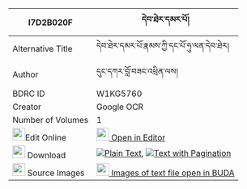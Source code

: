 |I7D2B020F|དེབ་ཐེར་དམར་པོ། 
| --- | --- 
|Alternative Title |དེབ་ཐེར་དམར་པོ་རྣམས་ཀྱི་དང་པོ་ཧུ་ལན་དེབ་ཐེར།
|Author| དུང་དཀར་བློ་བཟང་འཕྲིན་ལས།
|BDRC ID | W1KG5760
|Creator | Google OCR
|Number of Volumes| 1
|<img width="25" src="https://img.icons8.com/color/25/000000/edit-property.png">Edit Online| [<img width="25" src="https://avatars.githubusercontent.com/u/45091458?s=200&v=4"> Open in Editor](http://editor.openpecha.org/I7D2B020F)
|<img width="25" src="https://img.icons8.com/fluent/48/000000/download-2.png"/>  Download | [![](https://img.icons8.com/color/20/000000/txt.png)Plain Text](https://github.com/Openpecha/I7D2B020F/releases/download/v1/debter_marpo_plain_I7D2B020F.zip), [![](https://img.icons8.com/color/20/000000/txt.png)Text with Pagination](https://github.com/Openpecha/I7D2B020F/releases/download/v1/debter_marpo_pages_I7D2B020F.zip)
|<img width="25" src="https://img.icons8.com/plasticine/100/000000/pictures-folder.png"/>  Source Images | [<img width="25" src="https://library.bdrc.io/icons/BUDA-small.svg"> Images of text file open in BUDA](https://library.bdrc.io/show/bdr:W1KG5760)